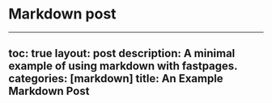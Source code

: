 # Markdown post
---
toc: true
layout: post
description: A minimal example of using markdown with fastpages.
categories: [markdown]
title: An Example Markdown Post
---